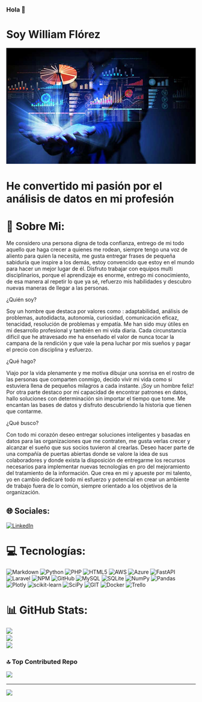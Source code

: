 ### Hola 👋

# Soy William Flórez

![Alt text](big-data-gestion-de-informacion.jpg)

# He convertido mi pasión por el análisis de datos en mi profesión

# 💫 Sobre Mi:
Me considero una persona digna de toda confianza, entrego de mi todo aquello que haga crecer a quienes me rodean, siempre tengo una voz de aliento para quien la necesita, me gusta entregar frases de pequeña sabiduría que inspire a los demás, estoy convencido que estoy en el mundo para hacer un mejor lugar de él. Disfruto trabajar con equipos multi disciplinarios, porque el aprendizaje es enorme, entrego mi conocimiento, de esa manera al repetir lo que ya sé, refuerzo mis habilidades y descubro nuevas maneras de llegar a las personas.

¿Quién soy?

Soy un hombre que destaca por valores como : adaptabilidad, análisis de problemas, autodidacta, autonomía, curiosidad, comunicación eficaz, tenacidad, resolución de problemas y empatía. Me han sido muy útiles en mi desarrollo profesional y también en mi vida diaria. Cada circunstancia difícil que he atravesado me ha enseñado el valor de nunca tocar la campana de la rendición y que vale la pena luchar por mis sueños y pagar el precio con disciplina y esfuerzo.

¿Qué hago?

Viajo por la vida plenamente y me motiva dibujar una sonrisa en el rostro de las personas que comparten conmigo, decido vivir mi vida como si estuviera llena de pequeños milagros a cada instante. ¡Soy un hombre feliz! Por otra parte destaco por mi capacidad de encontrar patrones en datos, hallo soluciones con determinación sin importar el tiempo que tome. Me encantan las bases de datos y disfruto descubriendo la historia que tienen que contarme.

¿Qué busco?

Con todo mi corazón deseo entregar soluciones inteligentes y basadas en datos para las organizaciones que me contraten, me gusta verlas crecer y alcanzar el sueño que sus socios tuvieron al crearlas. Deseo hacer parte de una compañía de puertas abiertas donde se valore la idea de sus colaboradores y donde exista la disposición de entregarme los recursos necesarios para implementar nuevas tecnologías en pro del mejoramiento del tratamiento de la información. Que crea en mi y apueste por mi talento, yo en cambio dedicaré todo mi esfuerzo y potencial en crear un ambiente de trabajo fuera de lo común, siempre orientado a los objetivos de la organización.


## 🌐 Sociales:
[![LinkedIn](https://img.shields.io/badge/LinkedIn-%230077B5.svg?logo=linkedin&logoColor=white)](https://linkedin.com/in/www.linkedin.com/in/william-a-flórez-p-datascientist) 

# 💻 Tecnologías:
![Markdown](https://img.shields.io/badge/markdown-%23000000.svg?style=for-the-badge&logo=markdown&logoColor=white) ![Python](https://img.shields.io/badge/python-3670A0?style=for-the-badge&logo=python&logoColor=ffdd54) ![PHP](https://img.shields.io/badge/php-%23777BB4.svg?style=for-the-badge&logo=php&logoColor=white) ![HTML5](https://img.shields.io/badge/html5-%23E34F26.svg?style=for-the-badge&logo=html5&logoColor=white) ![AWS](https://img.shields.io/badge/AWS-%23FF9900.svg?style=for-the-badge&logo=amazon-aws&logoColor=white) ![Azure](https://img.shields.io/badge/azure-%230072C6.svg?style=for-the-badge&logo=azure-devops&logoColor=white) ![FastAPI](https://img.shields.io/badge/FastAPI-005571?style=for-the-badge&logo=fastapi) ![Laravel](https://img.shields.io/badge/laravel-%23FF2D20.svg?style=for-the-badge&logo=laravel&logoColor=white) ![NPM](https://img.shields.io/badge/NPM-%23000000.svg?style=for-the-badge&logo=npm&logoColor=white) ![GitHub](https://img.shields.io/badge/GitHub-%23121011.svg?style=for-the-badge&logo=github&logoColor=white) ![MySQL](https://img.shields.io/badge/mysql-%2300f.svg?style=for-the-badge&logo=mysql&logoColor=white) ![SQLite](https://img.shields.io/badge/sqlite-%2307405e.svg?style=for-the-badge&logo=sqlite&logoColor=white) ![NumPy](https://img.shields.io/badge/numpy-%23013243.svg?style=for-the-badge&logo=numpy&logoColor=white) ![Pandas](https://img.shields.io/badge/pandas-%23150458.svg?style=for-the-badge&logo=pandas&logoColor=white) ![Plotly](https://img.shields.io/badge/Plotly-%233F4F75.svg?style=for-the-badge&logo=plotly&logoColor=white) ![scikit-learn](https://img.shields.io/badge/scikit--learn-%23F7931E.svg?style=for-the-badge&logo=scikit-learn&logoColor=white) ![SciPy](https://img.shields.io/badge/SciPy-%230C55A5.svg?style=for-the-badge&logo=scipy&logoColor=%white) ![GIT](https://img.shields.io/badge/Git-fc6d26?style=for-the-badge&logo=git&logoColor=white) ![Docker](https://img.shields.io/badge/docker-%230db7ed.svg?style=for-the-badge&logo=docker&logoColor=white) ![Trello](https://img.shields.io/badge/Trello-%23026AA7.svg?style=for-the-badge&logo=Trello&logoColor=white)
# 📊 GitHub Stats:
![](https://github-readme-stats.vercel.app/api?username=willflorez&theme=dark&hide_border=false&include_all_commits=true&count_private=true)<br/>
![](https://github-readme-streak-stats.herokuapp.com/?user=willflorez&theme=dark&hide_border=false)<br/>
![](https://github-readme-stats.vercel.app/api/top-langs/?username=willflorez&theme=dark&hide_border=false&include_all_commits=true&count_private=true&layout=compact)

### 🔝 Top Contributed Repo
![](https://github-contributor-stats.vercel.app/api?username=willflorez&limit=5&theme=dark&combine_all_yearly_contributions=true)

---
[![](https://visitcount.itsvg.in/api?id=willflorez&icon=0&color=0)](https://visitcount.itsvg.in)

<!-- Proudly created with GPRM ( https://gprm.itsvg.in ) -->
<!--
**willflorez/willflorez** is a ✨ _special_ ✨ repository because its `README.md` (this file) appears on your GitHub profile.

Here are some ideas to get you started:

- 🔭 I’m currently working on ...
- 🌱 I’m currently learning ...
- 👯 I’m looking to collaborate on ...
- 🤔 I’m looking for help with ...
- 💬 Ask me about ...
- 📫 How to reach me: ...
- 😄 Pronouns: ...
- ⚡ Fun fact: ...
-->
